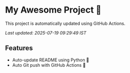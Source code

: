 # My Awesome Project 🚀

This project is automatically updated using GitHub Actions.

_Last updated: 2025-07-19 09:29:49 IST_

## Features
- Auto-update README using Python 🐍
- Auto Git push with GitHub Actions 🤖
